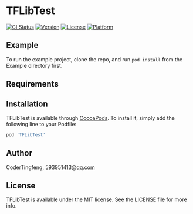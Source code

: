 # TFLibTest

[![CI Status](https://img.shields.io/travis/CoderTingfeng/TFLibTest.svg?style=flat)](https://travis-ci.org/CoderTingfeng/TFLibTest)
[![Version](https://img.shields.io/cocoapods/v/TFLibTest.svg?style=flat)](https://cocoapods.org/pods/TFLibTest)
[![License](https://img.shields.io/cocoapods/l/TFLibTest.svg?style=flat)](https://cocoapods.org/pods/TFLibTest)
[![Platform](https://img.shields.io/cocoapods/p/TFLibTest.svg?style=flat)](https://cocoapods.org/pods/TFLibTest)

## Example

To run the example project, clone the repo, and run `pod install` from the Example directory first.

## Requirements

## Installation

TFLibTest is available through [CocoaPods](https://cocoapods.org). To install
it, simply add the following line to your Podfile:

```ruby
pod 'TFLibTest'
```

## Author

CoderTingfeng, 593951413@qq.com

## License

TFLibTest is available under the MIT license. See the LICENSE file for more info.
